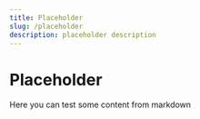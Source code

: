 ```yaml
---
title: Placeholder
slug: /placeholder
description: placeholder description
---
```


# Placeholder

Here you can test some content from markdown